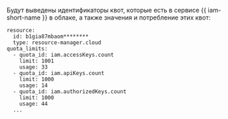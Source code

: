 Будут выведены идентификаторы квот, которые есть в сервисе {{ iam-short-name }} в облаке, а также значения и потребление этих квот:

```text
resource:
  id: b1gia87mbaom********
  type: resource-manager.cloud
quota_limits:
  - quota_id: iam.accessKeys.count
    limit: 1001
    usage: 33
  - quota_id: iam.apiKeys.count
    limit: 1000
    usage: 14
  - quota_id: iam.authorizedKeys.count
    limit: 1000
    usage: 44
  ...
```